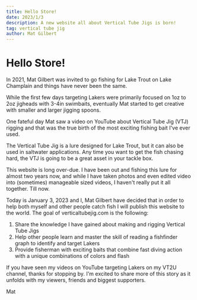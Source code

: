 ```yaml
---
title: Hello Store!
date: 2023/1/3
description: A new website all about Vertical Tube Jigs is born!
tag: vertical tube jig
author: Mat Gilbert
---
```


# Hello Store!

In 2021, Mat Gilbert was invited to go fishing for Lake Trout on Lake Champlain and things have never been the same.

While the first few days targeting Lakers were primarily focused on 1oz to 2oz jigheads with 3-4in swimbaits,
eventually Mat started to get creative with smaller and larger jigging spoons.

One fateful day Mat saw a video on YouTube about Vertical Tube Jig (VTJ) rigging and that was the true birth of the
most exciting fishing bait I've ever used.

The Vertical Tube Jig is a lure designed for Lake Trout, but it can also be used in saltwater applications. Any time you
want to get the fish chasing hard, the VTJ is going to be a great asset in your tackle box.

This website is long over-due. I have been out and fishing this lure for almost two years now, and while I have taken photos and
even edited video into (sometimes) manageable sized videos, I haven't really put it all together. Till now.

Today is January 3, 2023 and I, Mat Gilbert have decided that in order to help both myself and other people catch fish I will
publish this website to the world. The goal of verticaltubejig.com is the following:

1. Share the knowledge I have gained about making and rigging Vertical Tube Jigs
2. Help other people learn and master the skill of reading a fishfinder graph to identify and target Lakers
3. Provide fisherman with exciting baits that combine fast diving action with a unique combinations of colors and flash

If you have seen my videos on YouTube targeting Lakers on my VT2U channel, thanks for stopping by. I'm excited to share more of this
story as it unfolds with my viewers, friends and biggest supporters.

Mat